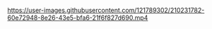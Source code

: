 

https://user-images.githubusercontent.com/121789302/210231782-60e72948-8e26-43e5-bfa6-21f6f827d690.mp4

